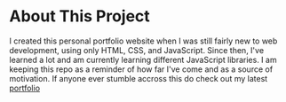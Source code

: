 # About This Project


I created this personal portfolio website when I was still fairly new to web development, using only HTML, CSS, and JavaScript. Since then, I've learned a lot and am currently learning different JavaScript libraries. I am keeping this repo as a reminder of how far I've come and as a source of motivation. If anyone ever stumble accross this do check out my latest <a href="https://sxhilx.vercel.app"> portfolio<a>
